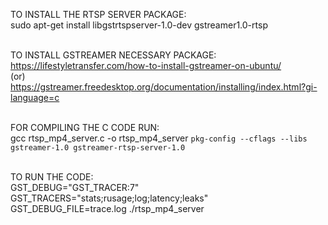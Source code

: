 TO INSTALL THE RTSP SERVER PACKAGE: </br>
sudo apt-get install libgstrtspserver-1.0-dev gstreamer1.0-rtsp </br></br>

TO INSTALL GSTREAMER NECESSARY PACKAGE: <br>
https://lifestyletransfer.com/how-to-install-gstreamer-on-ubuntu/ <br>
(or)<br>
https://gstreamer.freedesktop.org/documentation/installing/index.html?gi-language=c<br><br>

FOR COMPILING THE C CODE RUN: </br>
gcc rtsp_mp4_server.c -o rtsp_mp4_server `pkg-config --cflags --libs gstreamer-1.0 gstreamer-rtsp-server-1.0` </br></br>

TO RUN THE CODE: </br>
GST_DEBUG="GST_TRACER:7" GST_TRACERS="stats;rusage;log;latency;leaks" GST_DEBUG_FILE=trace.log ./rtsp_mp4_server </br>

